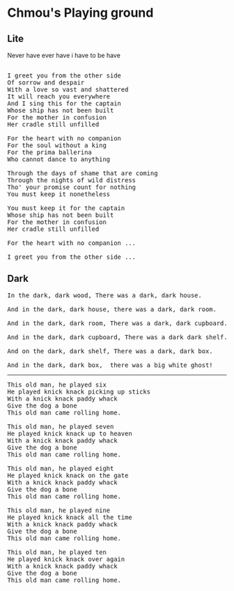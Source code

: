 # Chmou's Playing ground

## Lite

Never have ever have i have to be have

<pre>

I greet you from the other side
Of sorrow and despair
With a love so vast and shattered
It will reach you everywhere
And I sing this for the captain
Whose ship has not been built
For the mother in confusion
Her cradle still unfilled

For the heart with no companion
For the soul without a king
For the prima ballerina
Who cannot dance to anything

Through the days of shame that are coming
Through the nights of wild distress
Tho' your promise count for nothing
You must keep it nonetheless

You must keep it for the captain
Whose ship has not been built
For the mother in confusion
Her cradle still unfilled

For the heart with no companion ...

I greet you from the other side ... 
</pre>

## Dark

<pre>
In the dark, dark wood, There was a dark, dark house.

And in the dark, dark house, there was a dark, dark room.

And in the dark, dark room, There was a dark, dark cupboard.

And in the dark, dark cupboard, There was a dark dark shelf.

And on the dark, dark shelf, There was a dark, dark box.

And in the dark, dark box,  there was a big white ghost!
</pre>

---

<pre>
This old man, he played six
He played knick knack picking up sticks
With a knick knack paddy whack
Give the dog a bone
This old man came rolling home.

This old man, he played seven
He played knick knack up to heaven
With a knick knack paddy whack
Give the dog a bone
This old man came rolling home.

This old man, he played eight
He played knick knack on the gate
With a knick knack paddy whack
Give the dog a bone
This old man came rolling home.

This old man, he played nine
He played knick knack all the time
With a knick knack paddy whack
Give the dog a bone
This old man came rolling home.

This old man, he played ten
He played knick knack over again
With a knick knack paddy whack
Give the dog a bone
This old man came rolling home. 
</pre>
